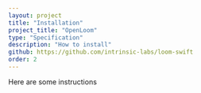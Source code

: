 ```yaml
---
layout: project
title: "Installation"
project_title: "OpenLoom"
type: "Specification"
description: "How to install"
github: https://github.com/intrinsic-labs/loom-swift
order: 2
---
```


Here are some instructions